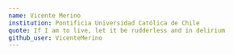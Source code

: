 ```yaml
---
name: Vicente Merino
institution: Pontificia Universidad Católica de Chile
quote: If I am to live, let it be rudderless and in delirium
github_user: VicenteMerino
---
```

